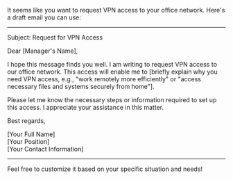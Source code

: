 It seems like you want to request VPN access to your office network. Here's a draft email you can use:

---

Subject: Request for VPN Access

Dear [Manager's Name],

I hope this message finds you well. I am writing to request VPN access to our office network. This access will enable me to [briefly explain why you need VPN access, e.g., "work remotely more efficiently" or "access necessary files and systems securely from home"].

Please let me know the necessary steps or information required to set up this access. I appreciate your assistance in this matter.

Best regards,

[Your Full Name]  
[Your Position]  
[Your Contact Information]

---

Feel free to customize it based on your specific situation and needs!